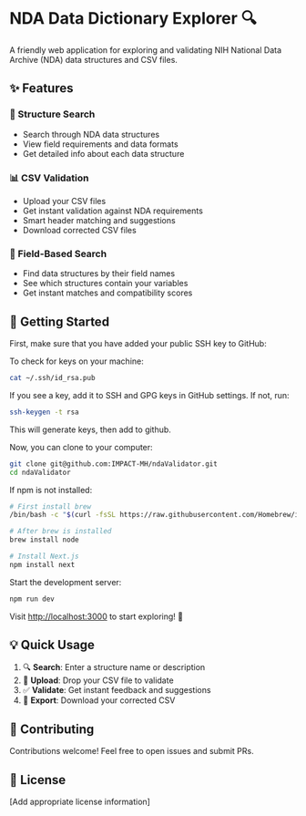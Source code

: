 # NDA Data Dictionary Explorer 🔍

A friendly web application for exploring and validating NIH National Data Archive (NDA) data structures and CSV files.

## ✨ Features

### 🔎 Structure Search
- Search through NDA data structures
- View field requirements and data formats
- Get detailed info about each data structure

### 📊 CSV Validation
- Upload your CSV files
- Get instant validation against NDA requirements
- Smart header matching and suggestions
- Download corrected CSV files

### 🎯 Field-Based Search
- Find data structures by their field names
- See which structures contain your variables
- Get instant matches and compatibility scores

## 🚀 Getting Started

First, make sure that you have added your public SSH key to GitHub:

To check for keys on your machine:
```bash
cat ~/.ssh/id_rsa.pub
```

If you see a key, add it to SSH and GPG keys in GitHub settings.
If not, run:
```bash
ssh-keygen -t rsa
```
This will generate keys, then add to github.

Now, you can clone to your computer:
```bash
git clone git@github.com:IMPACT-MH/ndaValidator.git
cd ndaValidator
```

If npm is not installed:
```bash
# First install brew
/bin/bash -c "$(curl -fsSL https://raw.githubusercontent.com/Homebrew/install/HEAD/install.sh)"

# After brew is installed
brew install node

# Install Next.js
npm install next
```

Start the development server:
```bash
npm run dev
```

Visit [http://localhost:3000](http://localhost:3000) to start exploring! 🎉

## 💡 Quick Usage

1. 🔍 **Search**: Enter a structure name or description
2. 📁 **Upload**: Drop your CSV file to validate
3. ✅ **Validate**: Get instant feedback and suggestions
4. 💾 **Export**: Download your corrected CSV

## 🤝 Contributing

Contributions welcome! Feel free to open issues and submit PRs.

## 📝 License

[Add appropriate license information]
